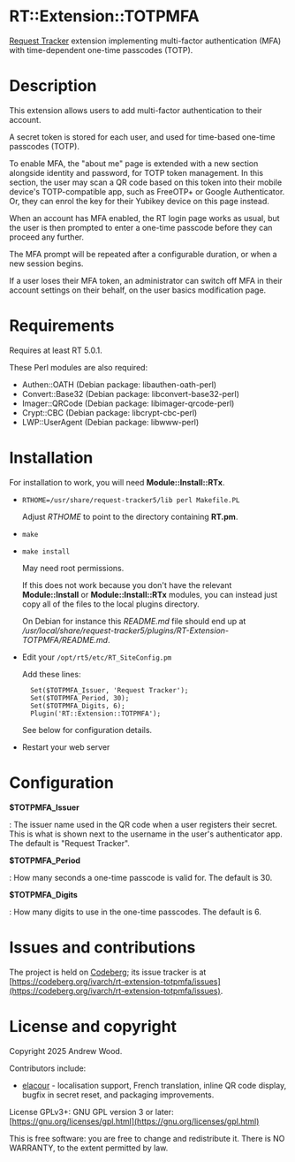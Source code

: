 # RT::Extension::TOTPMFA

[Request Tracker](https://bestpractical.com/request-tracker) extension
implementing multi-factor authentication (MFA) with time-dependent one-time
passcodes (TOTP).

# Description

This extension allows users to add multi-factor authentication to their
account.

A secret token is stored for each user, and used for time-based one-time
passcodes (TOTP).

To enable MFA, the "about me" page is extended with a new section alongside
identity and password, for TOTP token management.  In this section, the user
may scan a QR code based on this token into their mobile device's
TOTP-compatible app, such as FreeOTP+ or Google Authenticator.  Or, they can
enrol the key for their Yubikey device on this page instead.

When an account has MFA enabled, the RT login page works as usual, but the
user is then prompted to enter a one-time passcode before they can proceed
any further.

The MFA prompt will be repeated after a configurable duration, or when a new
session begins.

If a user loses their MFA token, an administrator can switch off MFA in
their account settings on their behalf, on the user basics modification
page.

# Requirements

Requires at least RT 5.0.1.

These Perl modules are also required:

 * Authen::OATH (Debian package: libauthen-oath-perl)
 * Convert::Base32 (Debian package: libconvert-base32-perl)
 * Imager::QRCode (Debian package: libimager-qrcode-perl)
 * Crypt::CBC (Debian package: libcrypt-cbc-perl)
 * LWP::UserAgent (Debian package: libwww-perl)

# Installation

For installation to work, you will need **Module::Install::RTx**.

- `RTHOME=/usr/share/request-tracker5/lib perl Makefile.PL`

    Adjust _RTHOME_ to point to the directory containing **RT.pm**.

- `make`
- `make install`

    May need root permissions.

    If this does not work because you don't have the relevant
    **Module::Install** or **Module::Install::RTx** modules, you can
    instead just copy all of the files to the local plugins directory.

    On Debian for instance this _README.md_ file should end up at
    _/usr/local/share/request-tracker5/plugins/RT-Extension-TOTPMFA/README.md_.

- Edit your `/opt/rt5/etc/RT_SiteConfig.pm`

    Add these lines:

        Set($TOTPMFA_Issuer, 'Request Tracker');
        Set($TOTPMFA_Period, 30);
        Set($TOTPMFA_Digits, 6);
        Plugin('RT::Extension::TOTPMFA');

    See below for configuration details.

- Restart your web server

# Configuration

**$TOTPMFA_Issuer**

:   The issuer name used in the QR code when a user registers their secret.
    This is what is shown next to the username in the user's authenticator app.
    The default is "Request Tracker".

**$TOTPMFA_Period**

:   How many seconds a one-time passcode is valid for.  The default is 30.

**$TOTPMFA_Digits**

:   How many digits to use in the one-time passcodes.  The default is 6.

# Issues and contributions

The project is held on [Codeberg](https://codeberg.org); its issue tracker
is at [https://codeberg.org/ivarch/rt-extension-totpmfa/issues](https://codeberg.org/ivarch/rt-extension-totpmfa/issues).

# License and copyright

Copyright 2025 Andrew Wood.

Contributors include:

 * [elacour](https://codeberg.org/elacour) - localisation support, French
   translation, inline QR code display, bugfix in secret reset, and
   packaging improvements.

License GPLv3+: GNU GPL version 3 or later: [https://gnu.org/licenses/gpl.html](https://gnu.org/licenses/gpl.html)

This is free software: you are free to change and redistribute it.  There is
NO WARRANTY, to the extent permitted by law.
